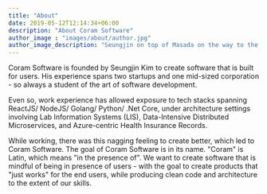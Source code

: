 ```yaml
---
title: "About"
date: 2019-05-12T12:14:34+06:00
description: "About Coram Software"
author_image : "images/about/author.jpg"
author_image_description: "Seungjin on top of Masada on the way to the Dead Sea, Israel"
---
```


Coram Software is founded by Seungjin Kim to create software that is built for users. His experience spans two startups and one mid-sized corporation - so always a student of the art of software development.

Even so, work experience has allowed exposure to tech stacks spanning ReactJS/ NodeJS/ Golang/ Python/ .Net Core, under architecture settings involving Lab Information Systems (LIS), Data-Intensive Distributed Microservices, and Azure-centric Health Insurance Records.

While working, there was this nagging feeling to create better, which led to Coram Software. The goal of Coram Software is in its name. "Coram" is Latin, which means "in the presence of". We want to create software that is mindful of being in presence of users - with the goal to create products that "just works" for the end users, while producing clean code and architecture to the extent of our skills.

